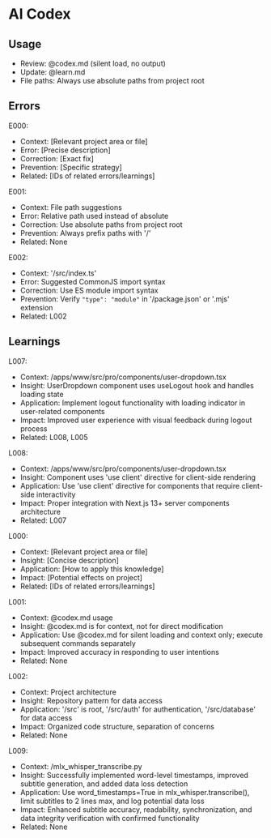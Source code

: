 # AI Codex

## Usage

- Review: @codex.md (silent load, no output)
- Update: @learn.md
- File paths: Always use absolute paths from project root

## Errors

E000:

- Context: [Relevant project area or file]
- Error: [Precise description]
- Correction: [Exact fix]
- Prevention: [Specific strategy]
- Related: [IDs of related errors/learnings]

E001:

- Context: File path suggestions
- Error: Relative path used instead of absolute
- Correction: Use absolute paths from project root
- Prevention: Always prefix paths with '/'
- Related: None

E002:

- Context: '/src/index.ts'
- Error: Suggested CommonJS import syntax
- Correction: Use ES module import syntax
- Prevention: Verify `"type": "module"` in '/package.json' or '.mjs' extension
- Related: L002

## Learnings

L007:

- Context: /apps/www/src/pro/components/user-dropdown.tsx
- Insight: UserDropdown component uses useLogout hook and handles loading state
- Application: Implement logout functionality with loading indicator in user-related components
- Impact: Improved user experience with visual feedback during logout process
- Related: L008, L005

L008:

- Context: /apps/www/src/pro/components/user-dropdown.tsx
- Insight: Component uses 'use client' directive for client-side rendering
- Application: Use 'use client' directive for components that require client-side interactivity
- Impact: Proper integration with Next.js 13+ server components architecture
- Related: L007

L000:

- Context: [Relevant project area or file]
- Insight: [Concise description]
- Application: [How to apply this knowledge]
- Impact: [Potential effects on project]
- Related: [IDs of related errors/learnings]

L001:

- Context: @codex.md usage
- Insight: @codex.md is for context, not for direct modification
- Application: Use @codex.md for silent loading and context only; execute subsequent commands separately
- Impact: Improved accuracy in responding to user intentions
- Related: None

L002:

- Context: Project architecture
- Insight: Repository pattern for data access
- Application: '/src' is root, '/src/auth' for authentication, '/src/database' for data access
- Impact: Organized code structure, separation of concerns
- Related: None

L009:

- Context: /mlx_whisper_transcribe.py
- Insight: Successfully implemented word-level timestamps, improved subtitle generation, and added data loss detection
- Application: Use word_timestamps=True in mlx_whisper.transcribe(), limit subtitles to 2 lines max, and log potential data loss
- Impact: Enhanced subtitle accuracy, readability, synchronization, and data integrity verification with confirmed functionality
- Related: None
